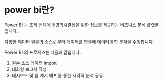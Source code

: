 # power bi란?

Power BI 는 조직 전체에 경영의사결정을 위한 정보를 제공하는 비즈니스 분석 플랫폼입니다.

다양한 데이터 원본의 소스로 부터 데이터를 연결해 데이터 통합 분석을 수행합니다.

Power BI 의 프로세스는 다음과 같습니다.
1. 원본 소스 데이터 import
2. 대화형 보고서 작성
3. 대시보드 및 웹 게시 배포 를 통한 시각적 분석 공유.
